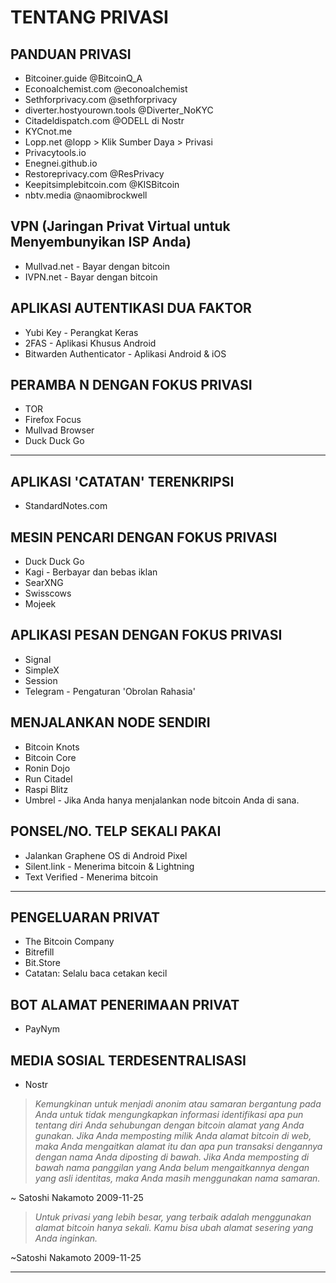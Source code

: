 # TENTANG PRIVASI
## PANDUAN PRIVASI
* Bitcoiner.guide @BitcoinQ_A
* Econoalchemist.com @econoalchemist
* Sethforprivacy.com @sethforprivacy
* diverter.hostyourown.tools @Diverter_NoKYC
* Citadeldispatch.com @ODELL di Nostr
* KYCnot.me
* Lopp.net @lopp > Klik Sumber Daya > Privasi
* Privacytools.io
* Enegnei.github.io
* Restoreprivacy.com @ResPrivacy
* Keepitsimplebitcoin.com @KISBitcoin
* nbtv.media @naomibrockwell

## VPN (Jaringan Privat Virtual untuk Menyembunyikan ISP Anda)
* Mullvad.net - Bayar dengan bitcoin
* IVPN.net - Bayar dengan bitcoin

## APLIKASI AUTENTIKASI DUA FAKTOR
* Yubi Key - Perangkat Keras
* 2FAS - Aplikasi Khusus Android
* Bitwarden Authenticator - Aplikasi Android & iOS

## PERAMBA N DENGAN FOKUS PRIVASI
* TOR
* Firefox Focus
* Mullvad Browser
* Duck Duck Go
---
## APLIKASI 'CATATAN' TERENKRIPSI
* StandardNotes.com
## MESIN PENCARI DENGAN FOKUS PRIVASI
* Duck Duck Go
* Kagi - Berbayar dan bebas iklan
* SearXNG
* Swisscows
* Mojeek

## APLIKASI PESAN DENGAN FOKUS PRIVASI
* Signal
* SimpleX
* Session
* Telegram - Pengaturan 'Obrolan Rahasia'
## MENJALANKAN NODE SENDIRI
* Bitcoin Knots
* Bitcoin Core
* Ronin Dojo
* Run Citadel
* Raspi Blitz
* Umbrel - Jika Anda hanya menjalankan node bitcoin Anda di sana.
## PONSEL/NO. TELP SEKALI PAKAI
* Jalankan Graphene OS di Android Pixel
* Silent.link - Menerima bitcoin & Lightning
* Text Verified - Menerima bitcoin

---

## PENGELUARAN PRIVAT
* The Bitcoin Company
* Bitrefill
* Bit.Store
* Catatan: Selalu baca cetakan kecil
## BOT ALAMAT PENERIMAAN PRIVAT
* PayNym
## MEDIA SOSIAL TERDESENTRALISASI
* Nostr

> *Kemungkinan untuk menjadi anonim atau
samaran bergantung pada Anda untuk tidak mengungkapkan
informasi identifikasi apa pun tentang
diri Anda sehubungan dengan bitcoin
alamat yang Anda gunakan. Jika Anda memposting milik Anda
alamat bitcoin di web, maka Anda
mengaitkan alamat itu dan apa pun
transaksi dengannya dengan nama Anda
diposting di bawah.
Jika Anda memposting di bawah nama panggilan yang
Anda belum mengaitkannya dengan yang asli
identitas, maka Anda masih menggunakan nama samaran.*

~ Satoshi Nakamoto 2009-11-25

> *Untuk privasi yang lebih besar, yang terbaik adalah menggunakan
alamat bitcoin hanya sekali. Kamu bisa
ubah alamat sesering yang Anda inginkan.*

~Satoshi Nakamoto 2009-11-25

---
